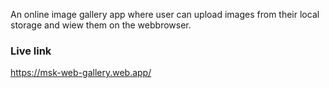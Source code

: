 An online image gallery app where user can upload images from their local storage and wiew them on the webbrowser.

### Live link
https://msk-web-gallery.web.app/
